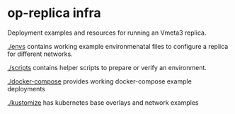 # op-replica infra

Deployment examples and resources for running an Vmeta3 replica.

[./envs](./envs) contains working example environmenatal files to configure a replica for different networks.

[./scripts](./scripts/) contains helper scripts to prepare or verify an environment.

[./docker-compose](./docker-compose/) provides working docker-compose example deployments

[./kustomize](./kustomize/) has kubernetes base overlays and network examples
